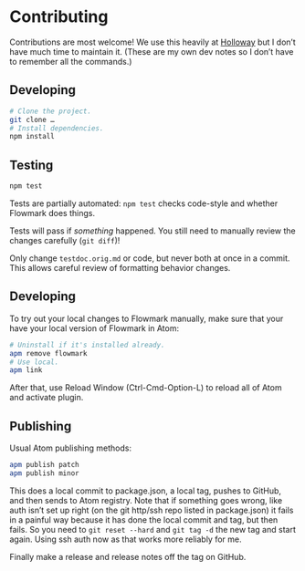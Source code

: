 # Contributing

Contributions are most welcome!
We use this heavily at [Holloway](https://www.holloway.com/) but I don’t have much time to
maintain it. (These are my own dev notes so I don’t have to remember all the commands.)

## Developing

```sh
# Clone the project.
git clone …
# Install dependencies.
npm install
```

## Testing

```sh
npm test
```

Tests are partially automated: `npm test`
checks code-style and whether Flowmark does things.

Tests will pass if *something* happened.
You still need to manually review the changes carefully (`git diff`)!

Only change `testdoc.orig.md` or code, but never both at once in a commit.
This allows careful review of formatting behavior changes.

## Developing

To try out your local changes to Flowmark manually, make sure that your have your local
version of Flowmark in Atom:

```sh
# Uninstall if it's installed already.
apm remove flowmark
# Use local.
apm link
```

After that, use Reload Window (Ctrl-Cmd-Option-L) to reload all of Atom and activate
plugin.

## Publishing

Usual Atom publishing methods:

```bash
apm publish patch
apm publish minor
```

This does a local commit to package.json, a local tag, pushes to GitHub, and then sends to
Atom registry.
Note that if something goes wrong, like auth isn’t set up right (on the git http/ssh repo
listed in package.json) it fails in a painful way because it has done the local commit and
tag, but then fails.
So you need to `git reset --hard` and `git tag -d` the new tag and start again.
Using ssh auth now as that works more reliably for me.

Finally make a release and release notes off the tag on GitHub.
